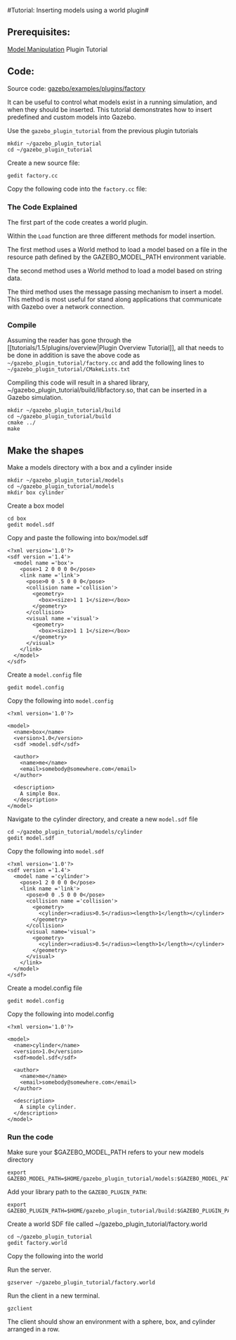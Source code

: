 #Tutorial: Inserting models using a world plugin#
## Prerequisites:

   [Model Manipulation](http://gazebosim.org/tutorials/?tut=plugins_model) Plugin Tutorial

## Code:

Source code: [gazebo/examples/plugins/factory](https://bitbucket.org/osrf/gazebo/src/gazebo_2.2/examples/plugins/factory)

It can be useful to control what models exist in a running simulation, and when they should be inserted. This tutorial demonstrates how to insert predefined and custom models into Gazebo.

Use the `gazebo_plugin_tutorial` from the previous plugin tutorials

~~~~
mkdir ~/gazebo_plugin_tutorial
cd ~/gazebo_plugin_tutorial
~~~~

Create a new source file:
~~~
gedit factory.cc
~~~

Copy the following code into the `factory.cc` file:
<include from="/#include/" src='http://bitbucket.org/osrf/gazebo/raw/gazebo_2.2/examples/plugins/factory/factory.cc' />

### The Code Explained

The first part of the code creates a world plugin.

<include from="/#include/" to="/void Load.*$/" src='http://bitbucket.org/osrf/gazebo/raw/gazebo_2.2/examples/plugins/factory/factory.cc' />

Within the `Load` function are three different methods for model insertion.


The first method uses a World method to load a model based on a file in the resource path defined by the GAZEBO_MODEL_PATH environment variable.

<include from="/\/\/Option 1:/" to="/InsertModelFile/" src='http://bitbucket.org/osrf/gazebo/raw/gazebo_2.2/examples/plugins/factory/factory.cc' />

The second method uses a World method to load a model based on string data.

<include from="/\/\/Option 2:/" to="/InsertModelSDF/" src='http://bitbucket.org/osrf/gazebo/raw/gazebo_2.2/examples/plugins/factory/factory.cc' />

The third method uses the message passing mechanism to insert a model. This method is most useful for stand along applications that communicate with Gazebo over a network connection.

<include from="/\/\/Option 3:/" to="/factoryPub.*Publish/" src='http://bitbucket.org/osrf/gazebo/raw/gazebo_2.2/examples/plugins/factory/factory.cc' />


### Compile ###

Assuming the reader has gone through the [[tutorials/1.5/plugins/overview|Plugin Overview Tutorial]], all that needs to be done in addition is save the above code as `~/gazebo_plugin_tutorial/factory.cc` and add the following lines to `~/gazebo_plugin_tutorial/CMakeLists.txt`

<include from="/add_library/" src='http://bitbucket.org/osrf/gazebo/raw/gazebo_2.2/examples/plugins/factory/CMakeLists.txt' />

Compiling this code will result in a shared library, ~/gazebo_plugin_tutorial/build/libfactory.so, that can be inserted in a Gazebo simulation.

~~~
mkdir ~/gazebo_plugin_tutorial/build
cd ~/gazebo_plugin_tutorial/build
cmake ../
make
~~~

## Make the shapes ##

Make a models directory with a box and a cylinder inside

~~~
mkdir ~/gazebo_plugin_tutorial/models
cd ~/gazebo_plugin_tutorial/models
mkdir box cylinder
~~~

Create a box model

~~~
cd box
gedit model.sdf
~~~

Copy and paste the following into box/model.sdf

~~~
<?xml version='1.0'?>
<sdf version ='1.4'>
  <model name ='box'>
    <pose>1 2 0 0 0 0</pose>
    <link name ='link'>
      <pose>0 0 .5 0 0 0</pose>
      <collision name ='collision'>
        <geometry>
          <box><size>1 1 1</size></box>
        </geometry>
      </collision>
      <visual name ='visual'>
        <geometry>
          <box><size>1 1 1</size></box>
        </geometry>
      </visual>
    </link>
  </model>
</sdf>
~~~

Create a `model.config` file
~~~
gedit model.config
~~~

Copy the following into `model.config`
~~~
<?xml version='1.0'?>

<model>
  <name>box</name>
  <version>1.0</version>
  <sdf >model.sdf</sdf>

  <author>
    <name>me</name>
    <email>somebody@somewhere.com</email>
  </author>

  <description>
    A simple Box.
  </description>
</model>
~~~

Navigate to the cylinder directory, and create a new `model.sdf` file
~~~
cd ~/gazebo_plugin_tutorial/models/cylinder
gedit model.sdf
~~~

Copy the following into `model.sdf`
~~~
<?xml version='1.0'?>
<sdf version ='1.4'>
  <model name ='cylinder'>
    <pose>1 2 0 0 0 0</pose>
    <link name ='link'>
      <pose>0 0 .5 0 0 0</pose>
      <collision name ='collision'>
        <geometry>
          <cylinder><radius>0.5</radius><length>1</length></cylinder>
        </geometry>
      </collision>
      <visual name='visual'>
        <geometry>
          <cylinder><radius>0.5</radius><length>1</length></cylinder>
        </geometry>
      </visual>
    </link>
  </model>
</sdf>
~~~

Create a model.config file
~~~
gedit model.config
~~~

Copy the following into model.config
~~~
<?xml version='1.0'?>

<model>
  <name>cylinder</name>
  <version>1.0</version>
  <sdf>model.sdf</sdf>

  <author>
    <name>me</name>
    <email>somebody@somewhere.com</email>
  </author>

  <description>
    A simple cylinder.
  </description>
</model>
~~~


### Run the code ###

Make sure your $GAZEBO_MODEL_PATH refers to your new models directory

~~~
export GAZEBO_MODEL_PATH=$HOME/gazebo_plugin_tutorial/models:$GAZEBO_MODEL_PATH
~~~

Add your library path to the `GAZEBO_PLUGIN_PATH`:

~~~
export GAZEBO_PLUGIN_PATH=$HOME/gazebo_plugin_tutorial/build:$GAZEBO_PLUGIN_PATH
~~~

Create a world SDF file called ~/gazebo_plugin_tutorial/factory.world
~~~
cd ~/gazebo_plugin_tutorial
gedit factory.world
~~~

Copy the following into the world
<include src='http://bitbucket.org/osrf/gazebo/raw/gazebo_2.2/examples/plugins/factory/factory.world' />

Run the server.

~~~
gzserver ~/gazebo_plugin_tutorial/factory.world
~~~

Run the client in a new terminal.

~~~
gzclient
~~~

The client should show an environment with a sphere, box, and cylinder arranged in a row.
